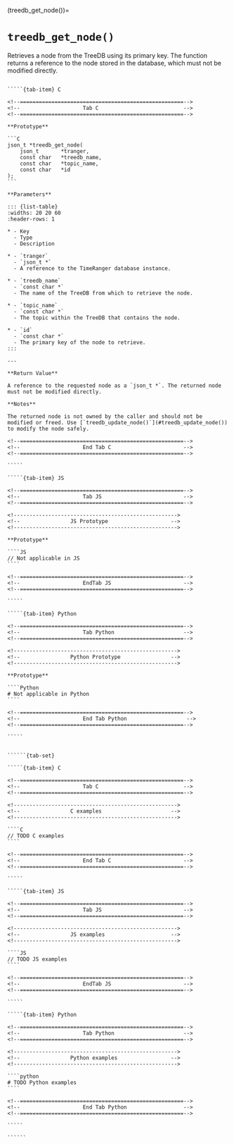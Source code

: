 <!-- ============================================================== -->
(treedb_get_node())=
# `treedb_get_node()`
<!-- ============================================================== -->

Retrieves a node from the TreeDB using its primary key. The function returns a reference to the node stored in the database, which must not be modified directly.

<!------------------------------------------------------------>
<!--                    Prototypes                          -->
<!------------------------------------------------------------>

``````{tab-set}

`````{tab-item} C

<!--====================================================-->
<!--                    Tab C                           -->
<!--====================================================-->

**Prototype**

```C
json_t *treedb_get_node(
    json_t       *tranger,
    const char   *treedb_name,
    const char   *topic_name,
    const char   *id
);
```

**Parameters**

::: {list-table}
:widths: 20 20 60
:header-rows: 1

* - Key
  - Type
  - Description

* - `tranger`
  - `json_t *`
  - A reference to the TimeRanger database instance.

* - `treedb_name`
  - `const char *`
  - The name of the TreeDB from which to retrieve the node.

* - `topic_name`
  - `const char *`
  - The topic within the TreeDB that contains the node.

* - `id`
  - `const char *`
  - The primary key of the node to retrieve.
:::

---

**Return Value**

A reference to the requested node as a `json_t *`. The returned node must not be modified directly.

**Notes**

The returned node is not owned by the caller and should not be modified or freed. Use [`treedb_update_node()`](#treedb_update_node()) to modify the node safely.

<!--====================================================-->
<!--                    End Tab C                       -->
<!--====================================================-->

`````

`````{tab-item} JS

<!--====================================================-->
<!--                    Tab JS                          -->
<!--====================================================-->

<!---------------------------------------------------->
<!--                JS Prototype                    -->
<!---------------------------------------------------->

**Prototype**

````JS
// Not applicable in JS
````

<!--====================================================-->
<!--                    EndTab JS                       -->
<!--====================================================-->

`````

`````{tab-item} Python

<!--====================================================-->
<!--                    Tab Python                      -->
<!--====================================================-->

<!---------------------------------------------------->
<!--                Python Prototype                -->
<!---------------------------------------------------->

**Prototype**

````Python
# Not applicable in Python
````

<!--====================================================-->
<!--                    End Tab Python                   -->
<!--====================================================-->

`````

``````

<!------------------------------------------------------------>
<!--                    Examples                            -->
<!------------------------------------------------------------>

```````{dropdown} Examples

``````{tab-set}

`````{tab-item} C

<!--====================================================-->
<!--                    Tab C                           -->
<!--====================================================-->

<!---------------------------------------------------->
<!--                C examples                      -->
<!---------------------------------------------------->

````C
// TODO C examples
````

<!--====================================================-->
<!--                    End Tab C                       -->
<!--====================================================-->

`````

`````{tab-item} JS

<!--====================================================-->
<!--                    Tab JS                          -->
<!--====================================================-->

<!---------------------------------------------------->
<!--                JS examples                     -->
<!---------------------------------------------------->

````JS
// TODO JS examples
````

<!--====================================================-->
<!--                    EndTab JS                       -->
<!--====================================================-->

`````

`````{tab-item} Python

<!--====================================================-->
<!--                    Tab Python                      -->
<!--====================================================-->

<!---------------------------------------------------->
<!--                Python examples                 -->
<!---------------------------------------------------->

````python
# TODO Python examples
````

<!--====================================================-->
<!--                    End Tab Python                  -->
<!--====================================================-->

`````

``````

```````
